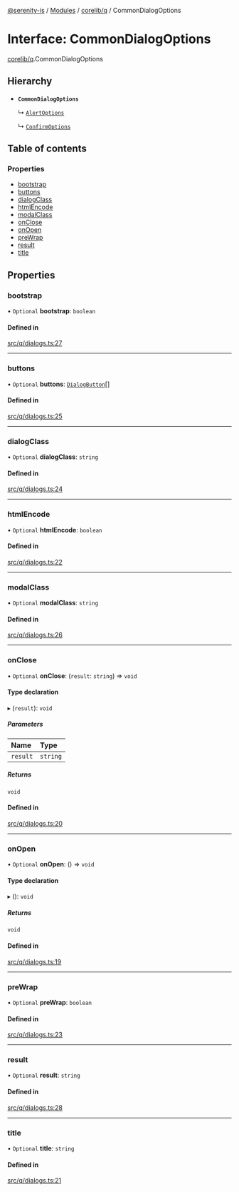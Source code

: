 [@serenity-is](../README.md) / [Modules](../modules.md) / [corelib/q](../modules/corelib_q.md) / CommonDialogOptions

# Interface: CommonDialogOptions

[corelib/q](../modules/corelib_q.md).CommonDialogOptions

## Hierarchy

- **`CommonDialogOptions`**

  ↳ [`AlertOptions`](corelib_q.AlertOptions.md)

  ↳ [`ConfirmOptions`](corelib_q.ConfirmOptions.md)

## Table of contents

### Properties

- [bootstrap](corelib_q.CommonDialogOptions.md#bootstrap)
- [buttons](corelib_q.CommonDialogOptions.md#buttons)
- [dialogClass](corelib_q.CommonDialogOptions.md#dialogclass)
- [htmlEncode](corelib_q.CommonDialogOptions.md#htmlencode)
- [modalClass](corelib_q.CommonDialogOptions.md#modalclass)
- [onClose](corelib_q.CommonDialogOptions.md#onclose)
- [onOpen](corelib_q.CommonDialogOptions.md#onopen)
- [preWrap](corelib_q.CommonDialogOptions.md#prewrap)
- [result](corelib_q.CommonDialogOptions.md#result)
- [title](corelib_q.CommonDialogOptions.md#title)

## Properties

### bootstrap

• `Optional` **bootstrap**: `boolean`

#### Defined in

[src/q/dialogs.ts:27](https://github.com/serenity-is/serenity/blob/master/packages/corelib/src/q/dialogs.ts#line&#x3D;27)

___

### buttons

• `Optional` **buttons**: [`DialogButton`](corelib_q.DialogButton.md)[]

#### Defined in

[src/q/dialogs.ts:25](https://github.com/serenity-is/serenity/blob/master/packages/corelib/src/q/dialogs.ts#line&#x3D;25)

___

### dialogClass

• `Optional` **dialogClass**: `string`

#### Defined in

[src/q/dialogs.ts:24](https://github.com/serenity-is/serenity/blob/master/packages/corelib/src/q/dialogs.ts#line&#x3D;24)

___

### htmlEncode

• `Optional` **htmlEncode**: `boolean`

#### Defined in

[src/q/dialogs.ts:22](https://github.com/serenity-is/serenity/blob/master/packages/corelib/src/q/dialogs.ts#line&#x3D;22)

___

### modalClass

• `Optional` **modalClass**: `string`

#### Defined in

[src/q/dialogs.ts:26](https://github.com/serenity-is/serenity/blob/master/packages/corelib/src/q/dialogs.ts#line&#x3D;26)

___

### onClose

• `Optional` **onClose**: (`result`: `string`) => `void`

#### Type declaration

▸ (`result`): `void`

##### Parameters

| Name | Type |
| :------ | :------ |
| `result` | `string` |

##### Returns

`void`

#### Defined in

[src/q/dialogs.ts:20](https://github.com/serenity-is/serenity/blob/master/packages/corelib/src/q/dialogs.ts#line&#x3D;20)

___

### onOpen

• `Optional` **onOpen**: () => `void`

#### Type declaration

▸ (): `void`

##### Returns

`void`

#### Defined in

[src/q/dialogs.ts:19](https://github.com/serenity-is/serenity/blob/master/packages/corelib/src/q/dialogs.ts#line&#x3D;19)

___

### preWrap

• `Optional` **preWrap**: `boolean`

#### Defined in

[src/q/dialogs.ts:23](https://github.com/serenity-is/serenity/blob/master/packages/corelib/src/q/dialogs.ts#line&#x3D;23)

___

### result

• `Optional` **result**: `string`

#### Defined in

[src/q/dialogs.ts:28](https://github.com/serenity-is/serenity/blob/master/packages/corelib/src/q/dialogs.ts#line&#x3D;28)

___

### title

• `Optional` **title**: `string`

#### Defined in

[src/q/dialogs.ts:21](https://github.com/serenity-is/serenity/blob/master/packages/corelib/src/q/dialogs.ts#line&#x3D;21)
